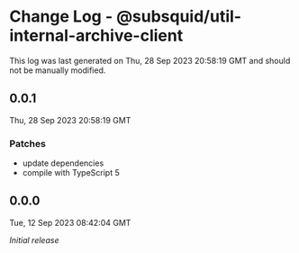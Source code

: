 # Change Log - @subsquid/util-internal-archive-client

This log was last generated on Thu, 28 Sep 2023 20:58:19 GMT and should not be manually modified.

## 0.0.1
Thu, 28 Sep 2023 20:58:19 GMT

### Patches

- update dependencies
- compile with TypeScript 5

## 0.0.0
Tue, 12 Sep 2023 08:42:04 GMT

_Initial release_

